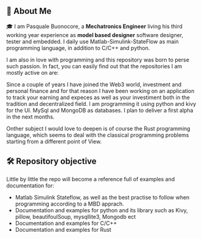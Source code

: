 ## 🚀 About Me

🎓 I am Pasquale Buonocore, a **Mechatronics Engineer** living his third working year experience as **model based designer** software designer, tester and embedded.
I daily use Matlab-Simulink-StateFlow as main programming language, in addition to C/C++ and python.

I am also in love with programming and this repository was born to perse such passion. In fact, you can easily find out that the repositories I am mostly active on are:

Since a couple of years I have joined the Web3 world, investment and personal finance and for that reason I have been working on an application to track your earning and expeces as well as your investiment both in the tradition and decentralized field. I am programming it using python and kivy for the UI. MySql and MongoDB as databases.
I plan to deliver a first alpha in the next months.

Onther subject I would love to deepen is of course the Rust programming language, which seems to deal with the classical programming problems starting from a different point of View. 

## 🛠️ Repository objective

Little by little the repo will become a reference full of examples and documentation for:
- Matlab Simulink Stateflow, as well as the best practise to follow when programming according to a MBD apprach.
- Documentation and examples for python and its library such as Kivy, pillow, beautifoulSoup, mysqllite3, Mongodb ect
- Documentation and examples for C/C++
- Documentation and examples for Rust

